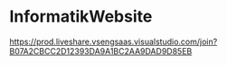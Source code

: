# InformatikWebsite
https://prod.liveshare.vsengsaas.visualstudio.com/join?B07A2CBCC2D12393DA9A1BC2AA9DAD9D85EB